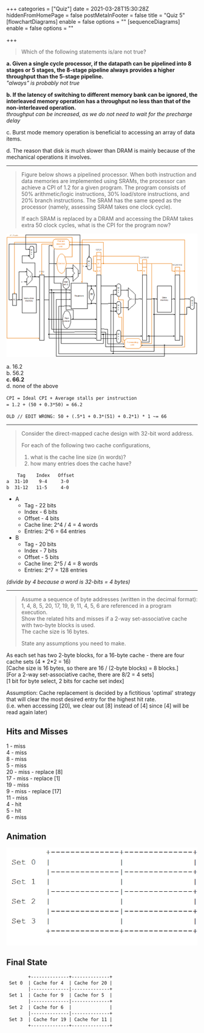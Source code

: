+++
categories = ["Quiz"]
date = 2021-03-28T15:30:28Z
hiddenFromHomePage = false
postMetaInFooter = false
title = "Quiz 5"
[flowchartDiagrams]
enable = false
options = ""
[sequenceDiagrams]
enable = false
options = ""

+++
> Which of the following statements is/are not true?

**a. Given a single cycle processor, if the datapath can be pipelined into 8 stages or 5 stages, the 8-stage pipeline always provides a higher throughput than the 5-stage pipeline.**  
_"always" is probably not true_

**b. If the latency of switching to different memory bank can be ignored, the interleaved memory operation has a throughput no less than that of the non-interleaved operation.**  
_throughput can be increased, as we do not need to wait for the precharge delay_

c. Burst mode memory operation is beneficial to accessing an array of data items.

d. The reason that disk is much slower than DRAM is mainly because of the mechanical operations it involves.

***

> Figure below shows a pipelined processor. When both instruction and data memories are implemented using SRAMs, the processor can achieve a CPI of 1.2 for a given program. The program consists of 50% arithmetic/logic instructions, 30% load/store instructions, and 20% branch instructions. The SRAM has the same speed as the processor (namely, assessing SRAM takes one clock cycle).
>
> If each SRAM is replaced by a DRAM and accessing the DRAM takes extra 50 clock cycles, what is the CPI for the program now?

![](/uploads/pipe5.png)

a. 16.2  
b. 56.2  
**c. 66.2**  
d. none of the above

`CPI = Ideal CPI + Average stalls per instruction`  
`= 1.2 + (50 + 0.3*50) = 66.2`


`OLD // EDIT WRONG: 50 + (.5*1 + 0.3*(51) + 0.2*1) * 1 ~= 66`

---

> Consider the direct-mapped cache design with 32-bit word address.
>
> For each of the following two cache configurations,
>
> 1. what is the cache line size (in words)?
> 2. how many entries does the cache have?

        Tag    Index   Offset
    a  31-10    9-4     3-0
    b  31-12   11-5     4-0

* A
  * Tag - 22 bits
  * Index - 6 bits
  * Offset - 4 bits
  * Cache line: 2^4 / 4 = 4 words
  * Entries: 2^6 = 64 entries
* B
  * Tag - 20 bits
  * Index - 7 bits
  * Offset - 5 bits
  * Cache line: 2^5 / 4 = 8 words
  * Entries: 2^7 = 128 entries

_(divide by 4 because a word is 32-bits = 4 bytes)_

***

> Assume a sequence of byte addresses (written in the decimal format):  
> 1, 4, 8, 5, 20, 17, 19, 9, 11, 4, 5, 6 are referenced in a program execution.  
> Show the related hits and misses if a 2-way set-associative cache with two-byte blocks is used.  
> The cache size is 16 bytes.
>
> State any assumptions you need to make.

As each set has two 2-byte blocks, for a 16-byte cache - there are four cache sets (4 * 2*2 = 16)  
\[Cache size is 16 bytes, so there are 16 / (2-byte blocks) = 8 blocks.\]  
\[For a 2-way set-associative cache, there are 8/2 = 4 sets\]  
\[1 bit for byte select, 2 bits for cache set index\]

Assumption: Cache replacement is decided by a fictitious 'optimal' strategy that will clear the most desired entry for the highest hit rate.  
(i.e. when accessing \[20\], we clear out \[8\] instead of \[4\] since \[4\] will be read again later)

## Hits and Misses

1 - miss  
4 - miss  
8 - miss  
5 - miss  
20 - miss - replace \[8\]  
17 - miss - replace \[1\]  
19 - miss  
9 - miss - replace \[17\]  
11 - miss  
4 - hit  
5 - hit  
6 - miss

## Animation

![](/uploads/quiz5-q4.gif)

## Final State

            +--------------+--------------+
     Set 0  | Cache for 4  | Cache for 20 |
            |--------------|--------------+
     Set 1  | Cache for 9  | Cache for 5  |
            |--------------|--------------+
     Set 2  | Cache for 6  |              |
            |--------------|--------------+
     Set 3  | Cache for 19 | Cache for 11 |
            +--------------+--------------+